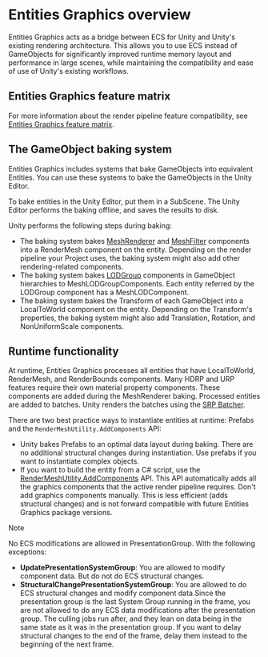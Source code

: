 # Entities Graphics overview

Entities Graphics acts as a bridge between ECS for Unity and Unity's existing rendering architecture. This allows you to use ECS instead of GameObjects for significantly improved runtime memory layout and performance in large scenes, while maintaining the compatibility and ease of use of Unity's existing workflows.

## Entities Graphics feature matrix

For more information about the render pipeline feature compatibility, see [Entities Graphics feature matrix](entities-graphics-versions.md).

## The GameObject baking system

Entities Graphics includes systems that bake GameObjects into equivalent Entities. You can use these systems to bake the GameObjects in the Unity Editor. 

To bake entities in the Unity Editor, put them in a SubScene. The Unity Editor performs the baking offline, and saves the results to disk.

Unity performs the following steps during baking:

- The baking system bakes [MeshRenderer](xref:class-MeshRenderer) and [MeshFilter](xref:class-MeshFilter) components into a RenderMesh component on the entity. Depending on the render pipeline your Project uses, the baking system might also add other rendering-related components.
- The baking system bakes [LODGroup](xref:class-LODGroup) components in GameObject hierarchies to MeshLODGroupComponents. Each entity referred by the LODGroup component has a MeshLODComponent.
- The baking system bakes the Transform of each GameObject into a LocalToWorld component on the entity. Depending on the Transform's properties, the baking system might also add Translation, Rotation, and NonUniformScale components.

## Runtime functionality

At runtime, Entities Graphics processes all entities that have LocalToWorld, RenderMesh, and RenderBounds components. Many HDRP and URP features require their own material property components. These components are added during the MeshRenderer baking. Processed entities are added to batches. Unity renders the batches using the [SRP Batcher](https://blogs.unity3d.com/2019/02/28/srp-batcher-speed-up-your-rendering/).

There are two best practice ways to instantiate entities at runtime: Prefabs and the `RenderMeshUtility.AddComponents` API:

* Unity bakes Prefabs to an optimal data layout during baking. There are no additional structural changes during instantiation. Use prefabs if you want to instantiate complex objects.
* If you want to build the entity from a C# script, use the [RenderMeshUtility.AddComponents](runtime-entity-creation.md) API. This API automatically adds all the graphics components that the active render pipeline requires. Don't add graphics components manually. This is less efficient (adds structural changes) and is not forward compatible with future Entities Graphics package versions.

> [!NOTE]
> No ECS modifications are allowed in PresentationGroup. With the following exceptions:
>
>* **UpdatePresentationSystemGroup**: You are allowed to modify component data. But do not do ECS structural changes.
>* **StructuralChangePresentationSystemGroup**: You are allowed to do ECS structural changes and modify component data.Since the presentation group is the last System Group running in the frame, you are not allowed to do any ECS data modifications after the presentation group. The culling jobs run after, and they lean on data being in the same state as it was in the presentation group. If you want to delay structural changes to the end of the frame, delay them instead to the beginning of the next frame.